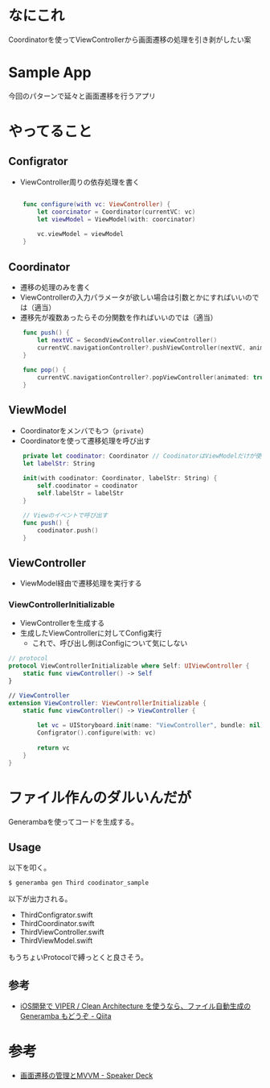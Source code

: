 # なにこれ
Coordinatorを使ってViewControllerから画面遷移の処理を引き剥がしたい案

# Sample App
今回のパターンで延々と画面遷移を行うアプリ

# やってること
## Configrator

* ViewController周りの依存処理を書く

```swift:Configrator.swift

    func configure(with vc: ViewController) {
		let coorcinator = Coordinator(currentVC: vc)
        let viewModel = ViewModel(with: coorcinator)
        
        vc.viewModel = viewModel
    }
```

## Coordinator

* 遷移の処理のみを書く
* ViewControllerの入力パラメータが欲しい場合は引数とかにすればいいのでは（適当）
* 遷移先が複数あったらその分関数を作ればいいのでは（適当）

```swift:Coordinator.swift
    func push() {
        let nextVC = SecondViewController.viewController()
		currentVC.navigationController?.pushViewController(nextVC, animated: true)
    }
    
    func pop() {
        currentVC.navigationController?.popViewController(animated: true)
    }
```

## ViewModel

* Coordinatorをメンバでもつ（`private`）
* Coordinatorを使って遷移処理を呼び出す


```swift:ViewModel.swift
    private let coodinator: Coordinator // CoodinatorはViewModelだけが使える
    let labelStr: String
    
    init(with coodinator: Coordinator, labelStr: String) {
        self.coodinator = coodinator
        self.labelStr = labelStr
    }

    // Viewのイベントで呼び出す
    func push() {
        coodinator.push()
    }

```

## ViewController
* ViewModel経由で遷移処理を実行する

### ViewControllerInitializable
* ViewControllerを生成する
* 生成したViewControllerに対してConfig実行
	* これで、呼び出し側はConfigについて気にしない

```swift
// protocol
protocol ViewControllerInitializable where Self: UIViewController {
    static func viewController() -> Self
}

// ViewController
extension ViewController: ViewControllerInitializable {
    static func viewController() -> ViewController {
        
        let vc = UIStoryboard.init(name: "ViewController", bundle: nil).instantiateInitialViewController() as! ViewController
        Configrator().configure(with: vc)
        
        return vc
    }
}
```

# ファイル作んのダルいんだが
Generambaを使ってコードを生成する。

## Usage

以下を叩く。

```
$ generamba gen Third coodinator_sample
```

以下が出力される。
- ThirdConfigrator.swift
- ThirdCoordinator.swift
- ThirdViewController.swift
- ThirdViewModel.swift

もうちょいProtocolで縛っとくと良さそう。

## 参考
* [iOS開発で VIPER / Clean Architecture を使うなら、ファイル自動生成の Generamba もどうぞ - Qiita](https://qiita.com/YKEI_mrn/items/d1f79ceddf6e009fdcd0)


# 参考
* [画面遷移の管理とMVVM - Speaker Deck](https://speakerdeck.com/yoching/hua-mian-qian-yi-falseguan-li-tomvvm)